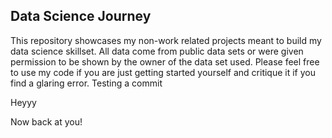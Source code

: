 ## Data Science Journey

This repository showcases my non-work related projects meant to build my data science skillset. All data come from public data
sets or were given permission to be shown by the owner of the data set used. Please feel free to use my code if you are just getting
started yourself and critique it if you find a glaring error. Testing a commit 

Heyyy

Now back at you!
